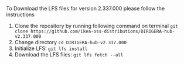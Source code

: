 To Download the LFS files for version 2.337.000 please follow the instructions

1. Clone the repository by running following command on terminal `git clone https://github.com/ikea-oss-distributions/DIRIGERA-hub-v2.337.000`
2. Change directory `cd DIRIGERA-hub-v2.337.000`
3. Initialize LFS: `git lfs install`
4. Download the LFS files: `git lfs fetch --all`
